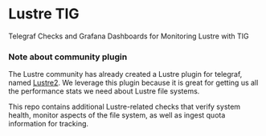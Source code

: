 # Lustre TIG
Telegraf Checks and Grafana Dashboards for Monitoring Lustre with TIG

### Note about community plugin
The Lustre community has already created a Lustre plugin for telegraf, named [Lustre2](https://github.com/influxdata/telegraf/tree/master/plugins/inputs/lustre2).   We leverage this plugin because it is great for getting us all the performance stats we need about Lustre file systems.  

This repo contains additional Lustre-related checks that verify system health, monitor aspects of the file system, as well as ingest quota information for tracking.  
